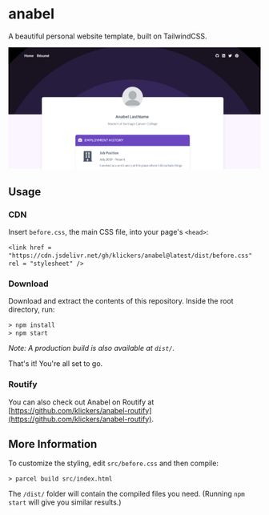 # anabel
A beautiful personal website template, built on TailwindCSS.

![Image of Anabel page](https://github.com/klickers/anabel/blob/master/dist/anabel.PNG)

## Usage
### CDN
Insert `before.css`, the main CSS file, into your page's `<head>`:
```
<link href = "https://cdn.jsdelivr.net/gh/klickers/anabel@latest/dist/before.css" rel = "stylesheet" />
```

### Download
Download and extract the contents of this repository.  Inside the root directory, run:
````
> npm install
> npm start
````
*Note:  A production build is also available at `dist/`.*

That's it!  You're all set to go.


### Routify
You can also check out Anabel on Routify at [https://github.com/klickers/anabel-routify](https://github.com/klickers/anabel-routify).


## More Information

To customize the styling, edit `src/before.css` and then compile:
````
> parcel build src/index.html
````
The `/dist/` folder will contain the compiled files you need.  (Running `npm start` will give you similar results.)

